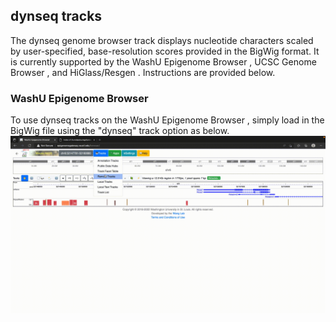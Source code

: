 ## dynseq tracks

The dynseq genome browser track displays nucleotide characters scaled by user-specified, base-resolution scores provided in the BigWig format. It is currently supported by the WashU Epigenome Browser [](https://epigenomegateway.wustl.edu/browser/), UCSC Genome Browser [](https://genome.ucsc.edu), and HiGlass/Resgen [](https://higlass.io). Instructions are provided below.

### WashU Epigenome Browser

To use dynseq tracks on the WashU Epigenome Browser [](https://epigenomegateway.readthedocs.io/en/latest/tracks.html#dynseq), simply load in the BigWig file using the "dynseq" track option as below.
![](media/washu.gif)
